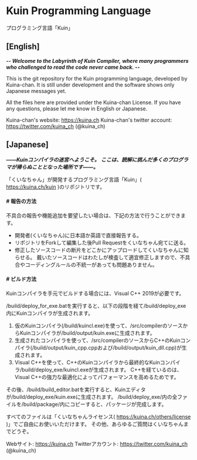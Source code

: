 # Kuin Programming Language
プログラミング言語「Kuin」

## [English]

***-- Welcome to the Labyrinth of Kuin Compiler,***
***where many programmers who challenged to read the code never came back. --***

This is the git repository for the Kuin programming language, developed by Kuina-chan.
It is still under development and the software shows only Japanese messages yet.

All the files here are provided under the Kuina-chan License.
If you have any questions, please let me know in English or Japanese.

Kuina-chan's website: <https://kuina.ch>
Kuina-chan's twitter account: <https://twitter.com/kuina_ch> (@kuina_ch)

## [Japanese]

***――Kuinコンパイラの迷宮へようこそ。***
***ここは、読解に挑んだ多くのプログラマが帰らぬこととなった場所です――。***

「くいなちゃん」が開発するプログラミング言語「Kuin」( <https://kuina.ch/kuin> )のリポジトリです。

#### # 報告の方法
不具合の報告や機能追加を要望したい場合は、下記の方法で行うことができます。
* 開発者(くいなちゃん)に日本語か英語で直接報告する。
* リポジトリをForkして編集した後Pull Requestをくいなちゃん宛てに送る。
* 修正したソースコードの断片をどこかにアップロードしてくいなちゃんに知らせる。
戴いたソースコードはわたしが検査して適宜修正しますので、不具合やコーディングルールの不統一があっても問題ありません。

#### # ビルド方法
Kuinコンパイラを手元でビルドする場合には、Visual C++ 2019が必要です。

/build/deploy_for_exe.batを実行すると、以下の段階を経て/build/deploy_exe内にKuinコンパイラが生成されます。
1. 仮のKuinコンパイラ(/build/kuincl.exe)を使って、/src/compilerのソースからKuinコンパイラが/build/output/kuin.exeに生成されます。
2. 生成されたコンパイラを使って、/src/compilerのソースからC++のKuinコンパイラ(/build/output/kuin_cpp.cppおよび/build/output/kuin_dll.cpp)が生成されます。
3. Visual C++を使って、C++のKuinコンパイラから最終的なKuinコンパイラ/build/deploy_exe/kuincl.exeが生成されます。
C++を経ているのは、Visual C++の強力な最適化によってパフォーマンスを高めるためです。

その後、/build/build_editor.batを実行すると、Kuinエディタが/build/deploy_exe/kuin.exeに生成されます。
/build/deploy_exe/内の全ファイルを/build/package/内にコピーすると、パッケージが完成します。

すべてのファイルは「くいなちゃんライセンス( <https://kuina.ch/others/license> )」でご自由にお使いいただけます。
その他、あらゆるご質問はくいなちゃんまでどうぞ。

Webサイト: <https://kuina.ch>
Twitterアカウント: <https://twitter.com/kuina_ch> (@kuina_ch)
